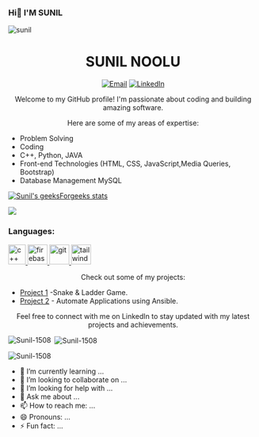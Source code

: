 
### Hi👋 I'M SUNIL

<p align="left"> <img src="https://komarev.com/ghpvc/?username=Sunil-1508&label=Profile%20views&color=0e75b6&style=flat" alt="sunil" /> </p>

<h1 align="center">SUNIL NOOLU</h1>

<p align="center">
  <a href="20a91a05b1@aec.edu.in"><img src="https://img.shields.io/badge/Email-%23EA4335.svg?&style=flat-square&logo=gmail&logoColor=white" alt="Email"></a>
  <a href="https://www.linkedin.com/in/sunil-noolu/"><img src="https://img.shields.io/badge/LinkedIn-%230077B5.svg?&style=flat-square&logo=linkedin&logoColor=white" alt="LinkedIn"></a>
 
</p>

<p align="center">Welcome to my GitHub profile! I'm passionate about coding and building amazing software.</p>

<p align="center">Here are some of my areas of expertise:</p>

<ul>
  <li>Problem Solving</li>
  <li>Coding</li>
  <li>C++, Python, JAVA</li>
  <li>Front-end Technologies (HTML, CSS, JavaScript,Media Queries, Bootstrap)</li>
  <li>Database Management MySQL</li>
  
  
</ul>



[![Sunil's geeksForgeeks stats](https://geeks-for-geeks-stats-api-napiyo.vercel.app/?userName=noolusunil)](https://auth.geeksforgeeks.org/user/noolusunil)



[![](https://leetcard.jacoblin.cool/Sunil-1508?theme=dark)](https://leetcode.com/Sunil-1508/)




<h3 align="left">Languages:</h3>
<p align="left"> <a href="https://github.com/Sunil-1508" target="_blank" rel="noreferrer"> <img src="https://upload.wikimedia.org/wikipedia/commons/thumb/1/18/ISO_C%2B%2B_Logo.svg/800px-ISO_C%2B%2B_Logo.svg.png" alt="c++" width="35" height="40"/> </a> </a> <a href="https://www.github.com/padalavenkatakrishnareddy/" target="_blank" rel="noreferrer"> <img src="https://cdn4.iconfinder.com/data/icons/logos-and-brands/512/267_Python_logo-512.png" alt="firebase" width="40" height="40"/> </a>   <a href="https://git-scm.com/" target="_blank" rel="noreferrer"> <img src="https://cdn-icons-png.flaticon.com/512/226/226777.png" alt="git" width="40" height="40"/> </a> <a href="https://tailwindcss.com/" target="_blank" rel="noreferrer"> <img src="https://icons-for-free.com/download-icon-development+logo+mysql+icon-1320184807686758112_512.png" alt="tailwind" width="40" height="40"/> </a> </p>







<p align="center">Check out some of my projects:</p>

<ul>
  <li><a href="https://sunil-1508.github.io/Snakes-Ladders/">Project 1</a> -Snake & Ladder Game.</li>
  <li><a href="https://github.com/Sunil-1508/cloud_storms">Project 2</a> - Automate Applications using Ansible.</li>
  
</ul>

<p align="center">Feel free to connect with me on LinkedIn to stay updated with my latest projects and achievements.</p>




<p><img align="left" src="https://github-readme-stats.vercel.app/api/top-langs?username=Sunil-1508&show_icons=true&locale=en&layout=compact" alt="Sunil-1508" /></p>

<p>&nbsp;<img align="center" src="https://github-readme-stats.vercel.app/api?username=Sunil-1508&show_icons=true&locale=en" alt="Sunil-1508" /></p>

<p><img align="center" src="https://github-readme-streak-stats.herokuapp.com/?user=Sunil-1508&" alt="Sunil-1508" /></p>



<!--
*PadalaVenkataKrishnareddy/PadalaVenkataKrishnareddy* is a ✨ special ✨ repository because its `README.md` (this file) appears on your GitHub profile.

Here are some ideas to get you started:

- 🔭 I’m currently working on ...
- 🌱 I’m currently learning ...
- 👯 I’m looking to collaborate on ...
- 🤔 I’m looking for help with ...
- 💬 Ask me about ...
- 📫 How to reach me: ...
- 😄 Pronouns: ...
- ⚡ Fun fact: ...
-->



- 🌱 I’m currently learning ...
- 👯 I’m looking to collaborate on ...
- 🤔 I’m looking for help with ...
- 💬 Ask me about ...
- 📫 How to reach me: ...
- 😄 Pronouns: ...
- ⚡ Fun fact: ...
